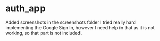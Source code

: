 # auth_app
Added screenshots in the screenshots folder
I tried really hard implementing the Google Sign In, however I need help in that as it is not working, so that part is not included.
